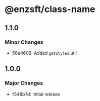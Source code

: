 # @enzsft/class-name

## 1.1.0

### Minor Changes

- 58e4609: Added `getStyles` util

## 1.0.0

### Major Changes

- f348b7d: Initial release
